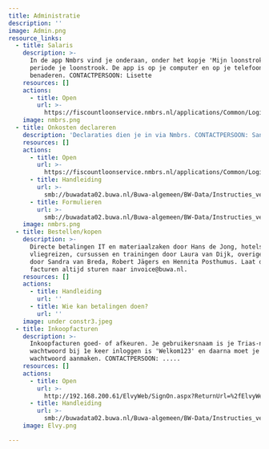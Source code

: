 ```yaml
---
title: Administratie
description: ''
image: Admin.png
resource_links:
  - title: Salaris
    description: >-
      In de app Nmbrs vind je onderaan, onder het kopje 'Mijn loonstroken', per
      periode je loonstrook. De app is op je computer en op je telefoon te
      benaderen. CONTACTPERSOON: Lisette
    resources: []
    actions:
      - title: Open
        url: >-
          https://fiscountloonservice.nmbrs.nl/applications/Common/Login.aspx?ReturnUrl=%2f
    image: nmbrs.png
  - title: Onkosten declareren
    description: 'Declaraties dien je in via Nmbrs. CONTACTPERSOON: Sandra'
    resources: []
    actions:
      - title: Open
        url: >-
          https://fiscountloonservice.nmbrs.nl/applications/Common/Login.aspx?ReturnUrl=%2f
      - title: Handleiding
        url: >-
          smb://buwadata02.buwa.nl/Buwa-algemeen/BW-Data/Instructies_veldformulieren_handleidingen/Salaris_Declaraties/filmpje_declareren-in-NMBRS.mp4
      - title: Formulieren
        url: >-
          smb://buwadata02.buwa.nl/Buwa-algemeen/BW-Data/Instructies_veldformulieren_handleidingen/Salaris_Declaraties
    image: nmbrs.png
  - title: Bestellen/kopen
    description: >-
      Directe betalingen IT en materiaalzaken door Hans de Jong, hotels,
      vliegreizen, cursussen en trainingen door Laura van Dijk, overige zaken
      door Sandra van Breda, Robert Jägers en Hennita Posthumus. Laat de
      facturen altijd sturen naar invoice@buwa.nl. 
    resources: []
    actions:
      - title: Handleiding
        url: ''
      - title: Wie kan betalingen doen?
        url: ''
    image: under constr3.jpeg
  - title: Inkoopfacturen
    description: >-
      Inkoopfacturen goed- of afkeuren. Je gebruikersnaam is je Trias-naam, je
      wachtwoord bij 1e keer inloggen is 'Welkom123' en daarna moet je een eigen
      wachtwoord aanmaken. CONTACTPERSOON: .....
    resources: []
    actions:
      - title: Open
        url: >-
          http://192.168.200.61/ElvyWeb/SignOn.aspx?ReturnUrl=%2fElvyWeb%2fDefault.aspx
      - title: Handleiding
        url: >-
          smb://buwadata02.buwa.nl/Buwa-algemeen/BW-Data/Instructies_veldformulieren_handleidingen/Elvy/Elvyweb_alle_medewerkers/Facturen_goedafkeuren_in_Elvyweb.mp4
    image: Elvy.png

---
```






































